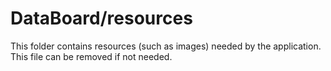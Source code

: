 # DataBoard/resources

This folder contains resources (such as images) needed by the application. This file can
be removed if not needed.
